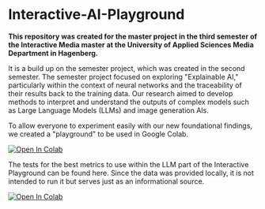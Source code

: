 # Interactive-AI-Playground

**This repository was created for the master project in the third semester of the Interactive Media master at the University of Applied Sciences Media Department in Hagenberg.**

It is a build up on the semester project, which was created in the second semester. 
The semester project focused on exploring "Explainable AI," particularly within the context of neural networks and the traceability of their results back to the training data. Our research aimed to develop methods to interpret and understand the outputs of complex models such as Large Language Models (LLMs) and image generation AIs.

To allow everyone to experiment easily with our new foundational findings, we created a "playground" to be used in Google Colab.

[![Open In Colab](https://colab.research.google.com/assets/colab-badge.svg)](https://colab.research.google.com/luca-g97/Master-Thesis/blob/main/Interactive_AI_Playground.ipynb)

The tests for the best metrics to use within the LLM part of the Interactive Playground can be found here. Since the data was provided locally, it is not intended to run it but serves just as an informational source.

[![Open In Colab](https://colab.research.google.com/assets/colab-badge.svg)](https://colab.research.google.com/luca-g97/Master-Thesis/blob/main/Testing_Area.ipynb) 





